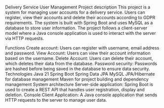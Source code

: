 Delivery Service User Management
Project description
This project is a system for managing user accounts for a delivery service. Users can register, view their accounts and delete their accounts according to GDPR requirements. The system is built with Spring Boot and uses MySQL as a database to store user information. The project follows a client-server model where a Java console application is used to interact with the server via HTTP requests.

Functions
Create account: Users can register with username, email address and password.
View Account: Users can view their account information based on the username.
Delete Account: Users can delete their account, which deletes their data from the database.
Password security: Passwords are hashed before being saved in the database to ensure data security.
Technologies
Java 21
Spring Boot
Spring Data JPA
MySQL
JPA/Hibernate for database management
Maven for project building and dependency management
System architecture
Server-side application: Spring Boot is used to create a REST API that handles user registration, display and deletion.
Console Client Application: A Java console application that sends HTTP requests to the server to manage user data.
